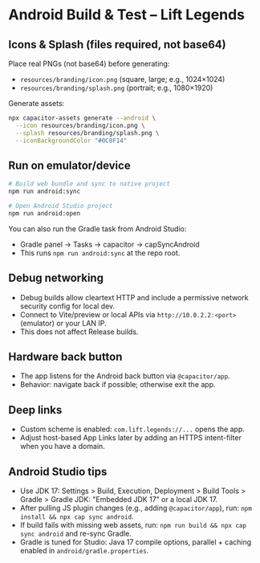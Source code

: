 # Android Build & Test – Lift Legends

## Icons & Splash (files required, not base64)
Place real PNGs (not base64) before generating:
- `resources/branding/icon.png`   (square, large; e.g., 1024×1024)
- `resources/branding/splash.png` (portrait; e.g., 1080×1920)

Generate assets:
```bash
npx capacitor-assets generate --android \
  --icon resources/branding/icon.png \
  --splash resources/branding/splash.png \
  --iconBackgroundColor "#0C0F14"
```

## Run on emulator/device
```bash
# Build web bundle and sync to native project
npm run android:sync

# Open Android Studio project
npm run android:open
```

You can also run the Gradle task from Android Studio:

- Gradle panel → Tasks → capacitor → capSyncAndroid
- This runs `npm run android:sync` at the repo root.

## Debug networking

- Debug builds allow cleartext HTTP and include a permissive network security config for local dev.
- Connect to Vite/preview or local APIs via `http://10.0.2.2:<port>` (emulator) or your LAN IP.
- This does not affect Release builds.

## Hardware back button

- The app listens for the Android back button via `@capacitor/app`.
- Behavior: navigate back if possible; otherwise exit the app.

## Deep links

- Custom scheme is enabled: `com.lift.legends://...` opens the app.
- Adjust host-based App Links later by adding an HTTPS intent-filter when you have a domain.

## Android Studio tips

- Use JDK 17: Settings > Build, Execution, Deployment > Build Tools > Gradle > Gradle JDK: "Embedded JDK 17" or a local JDK 17.
- After pulling JS plugin changes (e.g., adding `@capacitor/app`), run: `npm install && npx cap sync android`.
- If build fails with missing web assets, run: `npm run build && npx cap sync android` and re-sync Gradle.
- Gradle is tuned for Studio: Java 17 compile options, parallel + caching enabled in `android/gradle.properties`.

